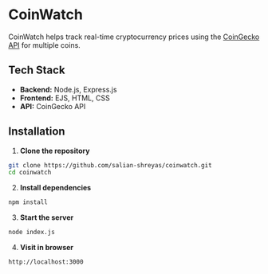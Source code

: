 # CoinWatch

CoinWatch helps track real-time cryptocurrency prices using the [CoinGecko API](https://www.coingecko.com/en/api) for multiple coins.

## Tech Stack

- **Backend:** Node.js, Express.js
- **Frontend:** EJS, HTML, CSS
- **API:** CoinGecko API

## Installation

1. **Clone the repository**
```bash
git clone https://github.com/salian-shreyas/coinwatch.git
cd coinwatch
```
2. **Install dependencies**
```bash
npm install
```
3. **Start the server**
```bash
node index.js
```
4. **Visit in browser**
```bash
http://localhost:3000
```